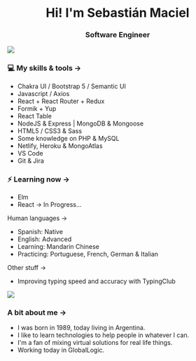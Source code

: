 <h1 align="center"> Hi! I'm Sebastián Maciel </h1>
<h3 align="center"> Software Engineer </h3>

<img src="https://yata-apix-a9caea66-ad78-425f-aa08-e292558ebb65.lss.locawebcorp.com.br/b7c7dbff38ae4f419c94ce8d2254b9d9.png">

### 💻 My skills & tools ->


- Chakra UI / Bootstrap 5 / Semantic UI
- Javascript / Axios 
- React + React Router + Redux
- Formik + Yup
- React Table
- NodeJS & Express | MongoDB & Mongoose
- HTML5 / CSS3 & Sass
- Some knowledge on PHP & MySQL
- Netlify, Heroku & MongoAtlas
- VS Code
- Git & Jira

### ⚡ Learning now ->

- Elm
- React -> In Progress...

Human languages ->

- Spanish: Native
- English: Advanced
- Learning: Mandarin Chinese
- Practicing: Portuguese, French, German & Italian

Other stuff ->

- Improving typing speed and accuracy with TypingClub

<img src="https://yata-apix-a9caea66-ad78-425f-aa08-e292558ebb65.lss.locawebcorp.com.br/b7c7dbff38ae4f419c94ce8d2254b9d9.png">

### A bit about me ->

- I was born in 1989, today living in Argentina.
- I like to learn technologies to help people in whatever I can.
- I'm a fan of mixing virtual solutions for real life things.
- Working today in GlobalLogic.
